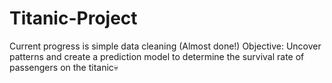 # Titanic-Project
Current progress is simple data cleaning (Almost done!)
Objective: Uncover patterns and create a prediction model to determine the survival rate of passengers on the titanic💀
